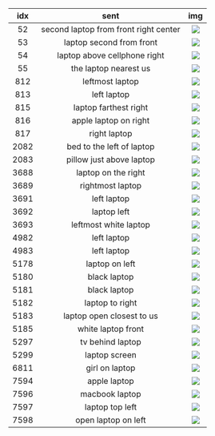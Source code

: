 | idx  |                 sent                  |                   img                    |
| :--: | :-----------------------------------: | :--------------------------------------: |
|  52  | second laptop from front right center |  ![](working_dir/refcoco_unc_ref18.png)  |
|  53  |       laptop second from front        |  ![](working_dir/refcoco_unc_ref18.png)  |
|  54  |     laptop above cellphone right      |  ![](working_dir/refcoco_unc_ref18.png)  |
|  55  |         the laptop nearest us         |  ![](working_dir/refcoco_unc_ref19.png)  |
| 812  |            leftmost laptop            | ![](working_dir/refcoco_unc_ref337.png)  |
| 813  |              left laptop              | ![](working_dir/refcoco_unc_ref337.png)  |
| 815  |         laptop farthest right         | ![](working_dir/refcoco_unc_ref338.png)  |
| 816  |         apple laptop on right         | ![](working_dir/refcoco_unc_ref338.png)  |
| 817  |             right laptop              | ![](working_dir/refcoco_unc_ref338.png)  |
| 2082 |       bed to the left of laptop       | ![](working_dir/refcoco_unc_ref876.png)  |
| 2083 |       pillow just above laptop        | ![](working_dir/refcoco_unc_ref876.png)  |
| 3688 |          laptop on the right          | ![](working_dir/refcoco_unc_ref1518.png) |
| 3689 |           rightmost laptop            | ![](working_dir/refcoco_unc_ref1518.png) |
| 3691 |              left laptop              | ![](working_dir/refcoco_unc_ref1519.png) |
| 3692 |              laptop left              | ![](working_dir/refcoco_unc_ref1519.png) |
| 3693 |         leftmost white laptop         | ![](working_dir/refcoco_unc_ref1519.png) |
| 4982 |              left laptop              | ![](working_dir/refcoco_unc_ref2053.png) |
| 4983 |              left laptop              | ![](working_dir/refcoco_unc_ref2053.png) |
| 5178 |            laptop on left             | ![](working_dir/refcoco_unc_ref2132.png) |
| 5180 |             black laptop              | ![](working_dir/refcoco_unc_ref2132.png) |
| 5181 |             black laptop              | ![](working_dir/refcoco_unc_ref2132.png) |
| 5182 |            laptop to right            | ![](working_dir/refcoco_unc_ref2133.png) |
| 5183 |       laptop open closest to us       | ![](working_dir/refcoco_unc_ref2133.png) |
| 5185 |          white laptop front           | ![](working_dir/refcoco_unc_ref2133.png) |
| 5297 |           tv behind laptop            | ![](working_dir/refcoco_unc_ref2175.png) |
| 5299 |             laptop screen             | ![](working_dir/refcoco_unc_ref2176.png) |
| 6811 |            girl on laptop             | ![](working_dir/refcoco_unc_ref2787.png) |
| 7594 |             apple laptop              | ![](working_dir/refcoco_unc_ref3118.png) |
| 7596 |            macbook laptop             | ![](working_dir/refcoco_unc_ref3118.png) |
| 7597 |            laptop top left            | ![](working_dir/refcoco_unc_ref3119.png) |
| 7598 |          open laptop on left          | ![](working_dir/refcoco_unc_ref3119.png) |
